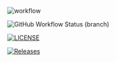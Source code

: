 ![workflow](https://github.com/kelvin-kkw/sem/actions/workflows/main.yml/badge.svg)



![GitHub Workflow Status (branch)](https://img.shields.io/github/workflow/status/kelvin-kkw/sem/taken%20from%20the%20main.yml%20file/develop?style=flat-square)



[![LICENSE](https://img.shields.io/github/license/kelvin-kkw/sem.svg?style=flat-square)](https://github.com/<github-username>/sem/blob/master/LICENSE)


[![Releases](https://img.shields.io/github/release/kelvin-kkw/sem/all.svg?style=flat-square)](https://github.com/<github-username>/sem/releases)